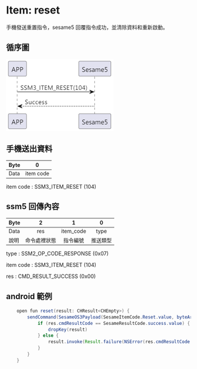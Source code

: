 # Item: reset

手機發送重置指令，sesame5 回覆指令成功，並清除資料和重新啟動。

## 循序圖

<p align="left" >
  <img src="../src/reset/reset.png" alt="" title="">
</p>

## 手機送出資料

| Byte |     0     |
|------|:---------:|
| Data | item code |

item code : SSM3_ITEM_RESET (104)

## ssm5 回傳內容

| Byte |   2    |     1     |  0   |
|------|:------:|:---------:|:----:|
| Data |  res   | item_code | type |
| 說明   | 命令處裡狀態 |   指令編號    | 推送類型 |

type : SSM2_OP_CODE_RESPONSE (0x07)

item code : SSM3_ITEM_RESET (104)

res : CMD_RESULT_SUCCESS (0x00)

## android 範例

``` java
    open fun reset(result: CHResult<CHEmpty>) {
        sendCommand(SesameOS3Payload(SesameItemCode.Reset.value, byteArrayOf()), DeviceSegmentType.cipher) { res ->
            if (res.cmdResultCode == SesameResultCode.success.value) {
                dropKey(result)
            } else {
                result.invoke(Result.failure(NSError(res.cmdResultCode.toString(), "CBCentralManager", res.cmdResultCode.toInt())))
            }
        }
    }
```
